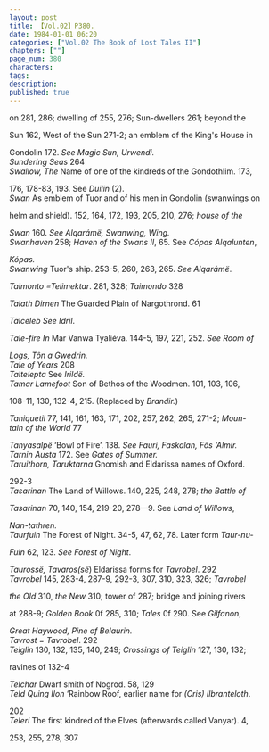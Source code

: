 ```yaml
---
layout: post
title: 【Vol.02】P380.
date: 1984-01-01 06:20
categories: ["Vol.02 The Book of Lost Tales II"]
chapters: [""]
page_num: 380
characters: 
tags: 
description: 
published: true
---
```


<p style="text-indent: 0;">
on 281, 286; dwelling of 255, 276; Sun-dwellers 261; beyond the
</p>

Sun 162, West of the Sun 271-2; an emblem of the King's House in

Gondolin 172. <I>See Magic Sun, Urwendi.<BR>Sundering Seas</I>     264<BR><I>Swallow, The</I>     Name of one of the kindreds of the Gondothlim. 173,

176, 178-83, 193. See <I>Duilin</I> (2).<BR><I>Swan</I>     As emblem of Tuor and of his men in Gondolin (swanwings on

helm and shield). 152, 164, 172, 193, 205, 210, 276; <I>house of the</I>

<I>Swan</I> 160. <I>See Alqarámë, Swanwing, Wing.<BR>Swanhaven</I>   258; <I>Haven of the Swans II</I>, 65. See <I>Cópas Alqalunten</I>,

<I>Kópas.<BR>Swanwing</I>    Tuor's ship. 253-5, 260, 263, 265. <I>See Alqarámë</I>.

<I>Taimonto     =Telimektar</I>. 281, 328; <I>Taimondo</I> 328

<I>Talath Dirnen</I>     The Guarded Plain of Nargothrond. 61

<I>Talceleb     See Idril</I>.

<I>Tale-fire     In</I> Mar Vanwa Tyaliéva. 144-5, 197, 221, 252. <I>See Room of</I>

<I>Logs, Tôn a Gwedrin.<BR>Tale of Years</I>    208<BR><I>Taltelepta</I>     See <I>Irildë.<BR>Tamar Lamefoot</I>     Son of Bethos of the Woodmen.   101, 103, 106,

108-11, 130, 132-4, 215. (Replaced by <I>Brandir.</I>)

<I>Taniquetil</I>   77, 141, 161, 163, 171, 202, 257, 262, 265, 271-2; <I>Moun- <BR>tain of the World</I> 77

<I>Tanyasalpë</I>   ‘Bowl of Fire’. 138. <I>See Fauri, Faskalan, Fôs ‘Almir.<BR>Tarnin Austa</I>     172. See <I>Gates of Summer.<BR>Taruithorn,  Taruktarna</I>     Gnomish and Eldarissa names of Oxford.

292-3<BR><I>Tasarinan</I>     The Land of Willows.  140, 225, 248, 278; <I>the Battle of</I>

<I>Tasarinan</I> 70, 140, 154, 219-20, 278—9. See <I>Land of Willows</I>,

<I>Nan-tathren.<BR>Taurfuin</I>    The Forest of Night. 34-5, 47, 62, 78. Later form <I>Taur-nu-</I>

<I>Fuin</I> 62, 123. <I>See Forest of Night</I>.

<I>Taurossë, Tavaros(së</I>)   Eldarissa forms for <I>Tavrobel</I>. 292<BR><I>Tavrobel</I>     145, 283-4, 287-9, 292-3, 307, 310, 323, 326; <I>Tavrobel</I>

<I>the Old</I> 310, <I>the New</I> 310; tower of 287; bridge and joining rivers

at 288-9; <I>Golden Book</I> 0f 285, 310; <I>Tales</I> 0f 290. See <I>Gilfanon</I>,

<I>Great Haywood, Pine of Belaurin.<BR>Tavrost     = Tavrobel</I>. 292<BR><I>Teiglin</I>     130, 132, 135, 140, 249; <I>Crossings of Teiglin</I> 127, 130, 132;

ravines of 132-4

<I>Telchar</I>    Dwarf smith of Nogrod. 58, 129<BR><I>Teld Quing Ilon</I>     ‘Rainbow Roof, earlier name for <I>(Cris) Ilbranteloth</I>.

202<BR><I>Teleri</I>    The first kindred of the Elves (afterwards called Vanyar). 4,

253, 255, 278, 307

